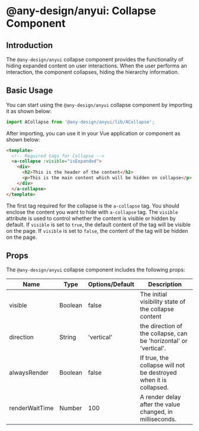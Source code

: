 # @any-design/anyui: Collapse Component

## Introduction

The `@any-design/anyui` collapse component provides the functionality of hiding expanded content on user interactions. When the user performs an interaction, the component collapses, hiding the hierarchy information.

## Basic Usage

You can start using the `@any-design/anyui` collapse component by importing it as shown below:

```javascript
import ACollapse from '@any-design/anyui/lib/ACollapse';
```

After importing, you can use it in your Vue application or component as shown below:

```html
<template>
  <!-- Required tags for Collapse -->
  <a-collapse :visible="isExpanded">
    <div>
      <h2>This is the header of the content</h2>
      <p>This is the main content which will be hidden on collapse</p>
    </div>
  </a-collapse>
</template>
```

The first tag required for the collapse is the `a-collapse` tag. You should enclose the content you want to hide with `a-collapse` tag. The `visible` attribute is used to control whether the content is visible or hidden by default. If `visible` is set to `true`, the default content of the tag will be visible on the page. If `visible` is set to `false`, the content of the tag will be hidden on the page.

## Props

The `@any-design/anyui` collapse component includes the following props:

| Name           | Type    | Options/Default | Description                                                       |
| -------------- | ------- | --------------- | ----------------------------------------------------------------- |
| visible        | Boolean | false           | The initial visibility state of the collapse content              |
| direction      | String  | 'vertical'      | the direction of the collapse, can be 'horizontal' or 'vertical'. |
| alwaysRender   | Boolean | false           | If true, the collapse will not be destroyed when it is collapsed. |
| renderWaitTime | Number  | 100             | A render delay after the value changed, in milliseconds.          |
